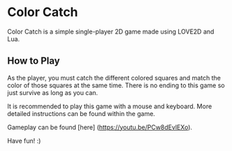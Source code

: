 # Color Catch

Color Catch is a simple single-player 2D game made using LOVE2D and Lua.

## How to Play

As the player, you must catch the different colored squares and match the color of those squares at the same time. There is no ending to this game so just survive as long as you can.

It is recommended to play this game with a mouse and keyboard. More detailed instructions can be found within the game.

Gameplay can be found [here] (https://youtu.be/PCw8dEvlEXo).

Have fun! :)
